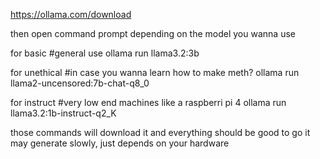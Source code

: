 https://ollama.com/download

then open command prompt
depending on the model you wanna use

for basic #general use 
ollama run llama3.2:3b

for unethical #in case you wanna learn how to make meth?
ollama run llama2-uncensored:7b-chat-q8_0

for instruct #very low end machines like a raspberri pi 4
ollama run llama3.2:1b-instruct-q2_K


those commands will download it and everything should be good to go 
it may generate slowly, just depends on your hardware
